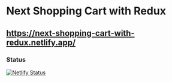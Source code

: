 # Next Shopping Cart with Redux

## https://next-shopping-cart-with-redux.netlify.app/

### Status

[![Netlify Status](https://api.netlify.com/api/v1/badges/95cdbd23-b0bb-493f-9546-ea0e5f815c8c/deploy-status)](https://app.netlify.com/sites/next-shopping-cart-with-redux/deploys)

